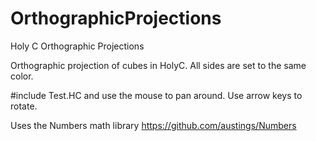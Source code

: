 # OrthographicProjections
Holy C Orthographic Projections

Orthographic projection of cubes in HolyC. All sides are set to the same color.

#include Test.HC and use the mouse to pan around. Use arrow keys to rotate.

Uses the Numbers math library
https://github.com/austings/Numbers
